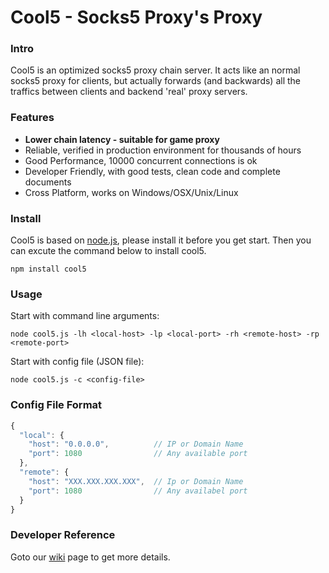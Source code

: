 # Cool5 - Socks5 Proxy's Proxy

### Intro

Cool5 is an optimized socks5 proxy chain server. It acts like an normal socks5 proxy for clients, but actually forwards (and backwards) all the traffics between clients and backend 'real' proxy servers.

### Features

- **Lower chain latency - suitable for game proxy** 
- Reliable, verified in production environment for thousands of hours
- Good Performance, 10000 concurrent connections is ok
- Developer Friendly, with good tests, clean code and complete documents
- Cross Platform, works on Windows/OSX/Unix/Linux

### Install

Cool5 is based on [node.js](https://nodejs.org/), please install it before you get start. Then you can excute the command below to install cool5.

```
npm install cool5
```

### Usage
Start with command line arguments:
```
node cool5.js -lh <local-host> -lp <local-port> -rh <remote-host> -rp <remote-port>
```
Start with config file (JSON file):
```
node cool5.js -c <config-file>
```

### Config File Format

```javascript
{
  "local": {
    "host": "0.0.0.0",          // IP or Domain Name
    "port": 1080                // Any available port
  },
  "remote": {
    "host": "XXX.XXX.XXX.XXX",  // Ip or Domain Name
    "port": 1080                // Any availabel port
  }
}
```

### Developer Reference
Goto our [wiki](https://github.com/zetsingithub/cool5/wiki) page to get more details.
